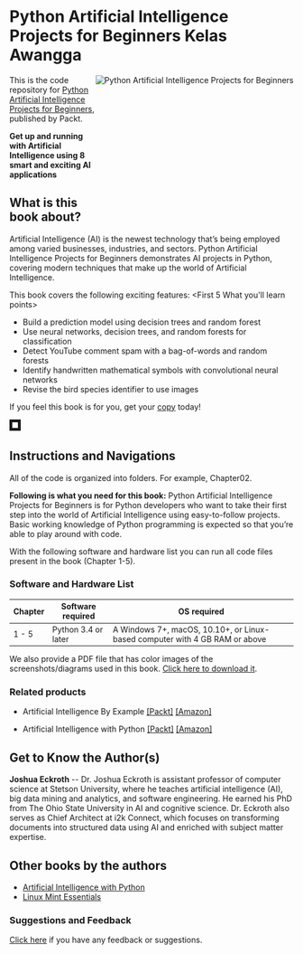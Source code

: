 # Python Artificial Intelligence Projects for Beginners Kelas Awangga

<a href="https://www.packtpub.com/big-data-and-business-intelligence/python-artificial-intelligence-projects-beginners#utm_source=github&utm_medium=repository&utm_campaign=9781789539462"><img src="https://travis-ci.com/awangga/Python-Artificial-Intelligence-Projects-for-Beginners.svg?branch=master" alt="Python Artificial Intelligence Projects for Beginners" height="256px" align="right"></a>

This is the code repository for [Python Artificial Intelligence Projects for Beginners](https://www.packtpub.com/big-data-and-business-intelligence/python-artificial-intelligence-projects-beginners#utm_source=github&utm_medium=repository&utm_campaign=9781789539462), published by Packt.

**Get up and running with Artificial Intelligence using 8 smart and exciting AI applications**

## What is this book about?
Artificial Intelligence (AI) is the newest technology that’s being employed among varied businesses, industries, and sectors. Python Artificial Intelligence Projects for Beginners demonstrates AI projects in Python, covering modern techniques that make up the world of Artificial Intelligence.

This book covers the following exciting features: <First 5 What you'll learn points>
* Build a prediction model using decision trees and random forest
* Use neural networks, decision trees, and random forests for classification
* Detect YouTube comment spam with a bag-of-words and random forests
* Identify handwritten mathematical symbols with convolutional neural networks
* Revise the bird species identifier to use images

If you feel this book is for you, get your [copy](https://www.amazon.com/dp/1789539463) today!

<a href="https://www.packtpub.com/?utm_source=github&utm_medium=banner&utm_campaign=GitHubBanner"><img src="https://raw.githubusercontent.com/PacktPublishing/GitHub/master/GitHub.png" 
alt="https://www.packtpub.com/" border="5" /></a>


## Instructions and Navigations
All of the code is organized into folders. For example, Chapter02.


**Following is what you need for this book:**
Python Artificial Intelligence Projects for Beginners is for Python developers who want to take their first step into the world of Artificial Intelligence using easy-to-follow projects. Basic working knowledge of Python programming is expected so that you’re able to play around with code.

With the following software and hardware list you can run all code files present in the book (Chapter 1-5).

### Software and Hardware List

| Chapter  | Software required                   | OS required                        |
| -------- | ------------------------------------| -----------------------------------|
| 1 - 5    | Python 3.4 or later                 | A Windows 7+, macOS, 10.10+, or Linux-based computer with 4 GB RAM or above |

We also provide a PDF file that has color images of the screenshots/diagrams used in this book. [Click here to download it](https://www.packtpub.com/sites/default/files/downloads/PythonArtificialIntelligenceProjectsforBeginners_ColorImages.pdf).

### Related products
* Artificial Intelligence By Example [[Packt]](https://www.packtpub.com/big-data-and-business-intelligence/artificial-intelligence-example#utm_source=github&utm_medium=repository&utm_campaign=9781788990547) [[Amazon]](https://www.amazon.com/dp/1788990544)

* Artificial Intelligence with Python [[Packt]](https://www.packtpub.com/big-data-and-business-intelligence/artificial-intelligence-example#utm_source=github&utm_medium=repository&utm_campaign=9781786464392) [[Amazon]](https://www.amazon.com/dp/178646439X)

## Get to Know the Author(s)
**Joshua Eckroth** -- 
Dr. Joshua Eckroth is assistant professor of computer science at Stetson University, where he teaches artificial intelligence (AI), big data mining and analytics, and software engineering. He earned his PhD from The Ohio State University in AI and cognitive science. Dr. Eckroth also serves as Chief Architect at i2k Connect, which focuses on transforming documents into structured data using AI and enriched with subject matter expertise.



## Other books by the authors
* [Artificial Intelligence with Python](https://www.packtpub.com/big-data-and-business-intelligence/artificial-intelligence-example#utm_source=github&utm_medium=repository&utm_campaign=9781786464392)
* [Linux Mint Essentials](https://www.packtpub.com/application-development/opencv-example#utm_source=github&utm_medium=repository&utm_campaign=9781785280948)

### Suggestions and Feedback
[Click here](https://docs.google.com/forms/d/e/1FAIpQLSdy7dATC6QmEL81FIUuymZ0Wy9vH1jHkvpY57OiMeKGqib_Ow/viewform) if you have any feedback or suggestions.
